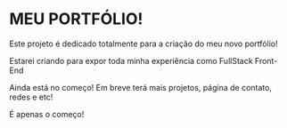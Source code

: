 # MEU PORTFÓLIO!
Este projeto é dedicado totalmente para a criação do meu novo portfólio!

Estarei criando para expor toda minha experiência como FullStack Front-End

Ainda está no começo! Em breve terá mais projetos, página de contato, redes e etc!

É apenas o começo!
